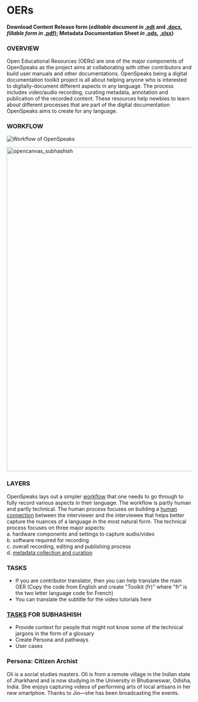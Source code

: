 # OERs

<h4><strong>Download Content Release form</strong> (<em>editable document in</em> <a href="https://github.com/OpenSpeaks/OERs/raw/master/OpenSpeaks-Content_Release_Agreement_editable_document_v.1.0_2019-05-23.odt" target="_blank" rel="noopener">.odt</a> and <a href="https://github.com/OpenSpeaks/OERs/raw/master/OpenSpeaks-Content_Release_Agreement_editable_document_v.1.0_2019-05-23.docx" target="_blank" rel="noopener">.docx</a>, <em>fillable form in</em> <a href="https://github.com/OpenSpeaks/OERs/raw/master/OpenSpeaks-Content_Release_Agreement_fillable_form_v.1.0_2019-05-23.pdf" target="_blank" rel="noopener">.pdf</a>); <strong>Metadata Documentation Sheet</strong> <em>in</em> <a href="https://github.com/OpenSpeaks/OERs/raw/master/OFDN_OpenSpeaks_-_Metadata_Documentation_Sheet_v.%201.0_2019-05-23.ods" target="_blank" rel="noopener">.ods</a>, <a href="https://github.com/OpenSpeaks/OERs/raw/master/OFDN_OpenSpeaks_-_Metadata_Documentation_Sheet_v.%201.0_2019-05-23.xlsx" target="_blank" rel="noopener">.xlsx</a>)</h4>

### OVERVIEW
Open Educational Resources (OERs) are one of the major components of OpenSpeaks as the project aims at collaborating with other contributors and build user manuals and other documentations. OpenSpeaks being a digital documentation toolkit project is all about helping anyone who is interested to digitally-document different aspects in any language. The process includes video/audio recording, curating metadata, annotation and publication of the recorded content. These resources help newbies to learn about different processes that are part of the digital documentation OpenSpeaks aims to create for any language.

### WORKFLOW

![Workflow of OpenSpeaks](https://upload.wikimedia.org/wikipedia/commons/thumb/1/13/OpenSpeaks_workflow.svg/1000px-OpenSpeaks_workflow.svg.png)

<img width="883" alt="opencanvas_subhashish" src="https://user-images.githubusercontent.com/1258090/31074746-b7ad52fa-a78f-11e7-944e-166e963dc97e.png">

### LAYERS
OpenSpeaks lays out a simpler [workflow](https://openspeaks.com/toolkits/av/#Workflow) that one needs to go through to fully record various aspects in their language. The workflow is partly human and partly technical. The human process focuses on building a [human connection](https://openspeaks.com/toolkits/av/#Interview_process) between the interviewer and the interviewee that helps better capture the nuances of a language in the most natural form. The technical process focuses on three major aspects:<br>
 a. hardware components and settings to capture audio/video<br>
 b. software required for recording<br>
 c. overall recording, editing and publishing process<br>
 d. [metadata collection and curation](https://openspeaks.com/toolkits/av/#Metadata)<br>
 
 ### TASKS
 * If you are contributor translator, then you can help translate the main OER (Copy the code from English and create "Toolkit (fr)" where "fr" is the two letter language code for French)
 * You can translate the subtitle for the video tutorials here

### [TASKS](https://public.etherpad-mozilla.org/p/mozilla-openspeaks) FOR SUBHASHISH
* Provide context for people that might not know some of the technical jargons in the form of a glossary
* Create Persona and pathways
* User cases

### Persona: Citizen Archist

Oli is a social studies masters. Oli is from a remote village in the Indian state of Jharkhand and is now studying in the University in Bhubaneswar, Odisha, India. She enjoys capturing videos of performing arts of local artisans in her new smartphoe. Thanks to Jio—she has been broadcasting the events.
